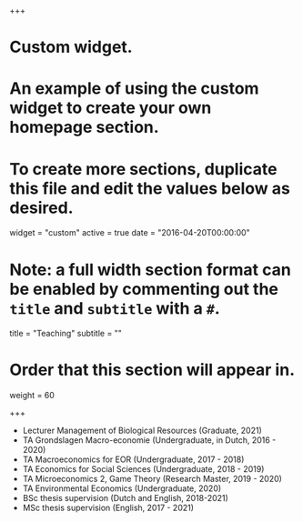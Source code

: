 +++
# Custom widget.
# An example of using the custom widget to create your own homepage section.
# To create more sections, duplicate this file and edit the values below as desired.
widget = "custom"
active = true
date = "2016-04-20T00:00:00"

# Note: a full width section format can be enabled by commenting out the `title` and `subtitle` with a `#`.
title = "Teaching"
subtitle = ""

# Order that this section will appear in.
weight = 60

+++

- Lecturer Management of Biological Resources (Graduate, 2021)
- TA Grondslagen Macro-economie (Undergraduate, in Dutch, 2016 - 2020)
- TA Macroeconomics for EOR (Undergraduate, 2017 - 2018)
- TA Economics for Social Sciences (Undergraduate, 2018 - 2019)
- TA Microeconomics 2, Game Theory (Research Master, 2019 - 2020) 
- TA Environmental Economics (Undergraduate, 2020)
- BSc thesis supervision (Dutch and English, 2018-2021)
- MSc thesis supervision (English, 2017 - 2021)
